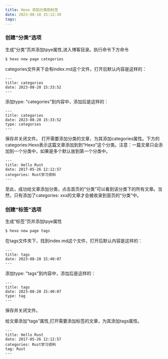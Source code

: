 ```yaml
---
title: Hexo 添加分类和标签
date: 2023-08-18 15:12:39
tags:
---
```


### 创建“分类”选项

生成“分类”页并添加tpye属性,进入博客目录。执行命令下方命令
```
$ hexo new page categories
```
categories文件夹下会有index.md这个文件，打开后默认内容是这样的：
```
---
title: categories
date: 2023-08-20 15:33:52
---
```
添加type: "categories"到内容中，添加后是这样的：
```
---
title: categories
date: 2023-08-20 15:33:52
type: categories
---
```
保存并关闭文件。
打开需要添加分类的文章，为其添加categories属性。下方的categories:Hexo表示这篇文章添加到到“Hexo”这个分类。注意：一篇文章只会添加到一个分类中，如果是多个默认放到第一个分类中。
```
---
title: Hello Rust
date: 2017-05-26 12:12:57
categories: Rust学习资料
---
```
至此，成功给文章添加分类，点击首页的“分类”可以看到该分类下的所有文章。当然，只有添加了categories: xxx的文章才会被收录到首页的“分类”中。

### 创建“标签”选项
生成“标签”页并添加tpye属性
```
$ hexo new page tags
```
在tags文件夹下，找到index.md这个文件，打开后默认内容是这样的：
```
---
title: tags
date: 2023-08-20 15:40:07
---
```

添加type: "tags"到内容中，添加后是这样的：
```
---
title: tags
date: 2023-08-20 15:40:07
type: tag
---
```
保存并关闭文件。

给文章添加“tags”属性,打开需要添加标签的文章，为其添加tags属性。
```
---
title: Hello Rust
date: 2017-05-26 12:12:57
categories: Rust学习资料
tag: Rust
---
```
